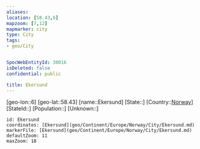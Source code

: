 ```yaml
---
aliases: 
location: [58.43,6]
mapzoom: [7,12] 
mapmarker: city 
type: City
tags:
- geo/City


SpocWebEntityId: 30016
isDeleted: false
confidential: public

title: Ekersund
---
```

[geo-lon::6]
[geo-lat::58.43]
[name::Ekersund]
[State::]
[Country::[Norway](geo/Continent/Europe/Norway.md)]
[StateId::]
[Population::]
[Unknown::]


```leaflet
id: Ekersund
coordinates: [Ekersund](geo/Continent/Europe/Norway/City/Ekersund.md)
markerFile: [Ekersund](geo/Continent/Europe/Norway/City/Ekersund.md)
defaultZoom: 11 
maxZoom: 18
```


